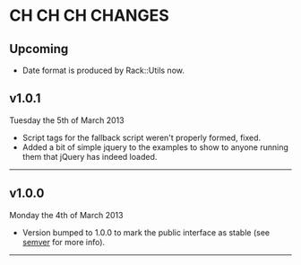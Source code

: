 # CH CH CH CHANGES #

## Upcoming ##

* Date format is produced by Rack::Utils now.

## v1.0.1 ##

Tuesday the 5th of March 2013

* Script tags for the fallback script weren't properly formed, fixed.
* Added a bit of simple jquery to the examples to show to anyone running them that jQuery has indeed loaded.

----

## v1.0.0 ##

Monday the 4th of March 2013

* Version bumped to 1.0.0 to mark the public interface as stable (see [semver](http://semver.org/) for more info).

----
